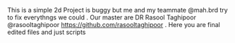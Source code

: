 This is a simple 2d Project is buggy but me and my teammate @mah.brd try to fix everythngs we could .
Our master are DR Rasool Taghipoor @rasooltaghipoor https://github.com/rasooltaghipoor .
Here you are final edited files and just scripts
